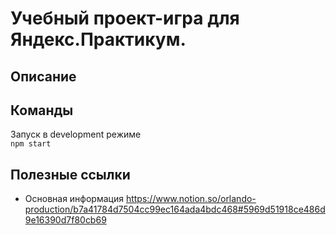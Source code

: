# Учебный проект-игра для Яндекс.Практикум.
## Описание
## Команды
Запуск в development режиме  
``npm start``
## Полезные ссылки
* Основная информация https://www.notion.so/orlando-production/b7a41784d7504cc99ec164ada4bdc468#5969d51918ce486d9e16390d7f80cb69
  